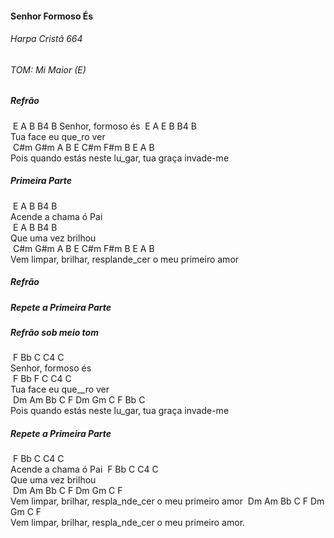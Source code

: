#### Senhor Formoso És <br />

###### Harpa Cristã 664 <br />

###### TOM: Mi Maior (E) <br />

##### Refrão

​         E             A     B     B4  B
Senhor, formoso és
​      E               A  E    B  B4  B <br />
Tua face eu que_ro ver <br />
​              C#m     G#m     A   B   E    C#m       F#m     B          E  A  B <br />
Pois quando estás  neste lu_gar,       tua graça invade-me <br />

##### Primeira Parte 

​     E              A            B  B4  B <br />
Acende a chama ó Pai <br />
​         E        A           B     B4  B <br />
Que uma vez brilhou <br />
​              C#m      G#m         A   B    E  C#m      F#m       B           E    A  B <br />
Vem limpar, brilhar, resplande_cer         o meu primeiro amor <br />

##### Refrão <br />

##### Repete a Primeira Parte <br />

##### Refrão sob meio tom <br />

​         F              Bb  C    C4  C <br />Senhor, formoso és <br />
​         F              Bb    F   C    C4  C <br />
Tua face eu que__ro ver <br />
​           Dm          Am       Bb  C    F    Dm          Gm      C         F     Bb  C <br />
Pois quando estás  neste  lu_gar,       tua graça invade-me <br />

##### Repete a Primeira Parte  <br />

​     F               Bb         C      C4  C <br />
Acende a chama ó Pai
​         F        Bb         C     C4  C <br />
Que uma vez brilhou <br />
​               Dm        Am        Bb      C    F  Dm      Gm          C           F  <br />
Vem limpar, brilhar, respla_nde_cer        o meu primeiro amor
​               Dm       Am         Bb     C     F  Dm       Gm         C           F  <br />
Vem limpar, brilhar, respla_nde_cer        o meu primeiro amor. <br />





  

